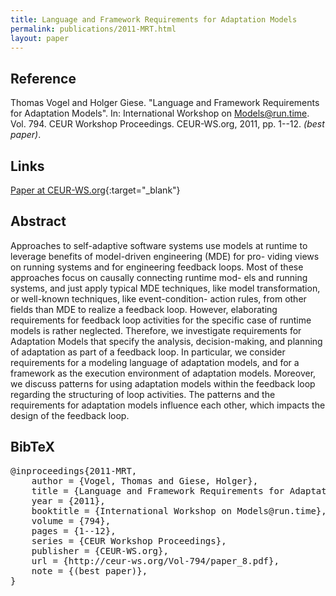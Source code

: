 ```yaml
---
title: Language and Framework Requirements for Adaptation Models
permalink: publications/2011-MRT.html
layout: paper
---
```


## Reference
Thomas Vogel and Holger Giese. "Language and Framework Requirements for Adaptation Models". In: International Workshop on Models@run.time. Vol. 794. CEUR Workshop Proceedings. CEUR-WS.org, 2011, pp. 1--12. _(best paper)_.

## Links
[Paper at CEUR-WS.org](http://ceur-ws.org/Vol-794/paper_8.pdf){:target="_blank"}

## Abstract
Approaches to self-adaptive software systems use models at runtime to leverage benefits of model-driven engineering (MDE) for pro-
viding views on running systems and for engineering feedback loops. Most of these approaches focus on causally connecting runtime mod-
els and running systems, and just apply typical MDE techniques, like model transformation, or well-known techniques, like event-condition-
action rules, from other fields than MDE to realize a feedback loop. However, elaborating requirements for feedback loop activities for the
specific case of runtime models is rather neglected. Therefore, we investigate requirements for Adaptation Models that specify the analysis, decision-making, and planning of adaptation as part of a feedback loop. In particular, we consider requirements for a modeling language of adaptation models, and for a framework as the execution environment of adaptation models. Moreover, we discuss patterns for using adaptation models within the feedback loop regarding the structuring of loop activities. The patterns and the requirements for adaptation models influence each other, which impacts the design of the feedback loop.

## BibTeX

<div class="bibtex">
<pre>@inproceedings{2011-MRT,
    author = {Vogel, Thomas and Giese, Holger},
    title = {Language and Framework Requirements for Adaptation Models},
    year = {2011},
    booktitle = {International Workshop on Models@run.time},
    volume = {794},
    pages = {1--12},
    series = {CEUR Workshop Proceedings},
    publisher = {CEUR-WS.org},
    url = {http://ceur-ws.org/Vol-794/paper_8.pdf},
    note = {(best paper)},
}</pre>
</div>
